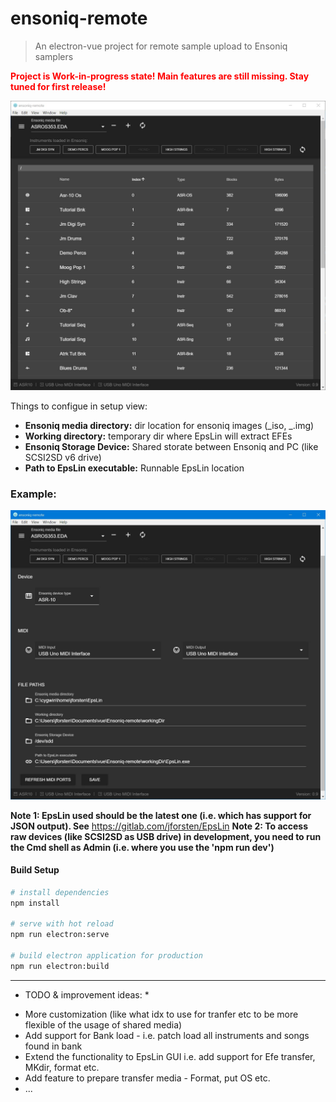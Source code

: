 # ensoniq-remote

> An electron-vue project for remote sample upload to Ensoniq samplers

**<span style="color:red">Project is Work-in-progress state! Main features are still missing. Stay tuned for first release!</span>**

![alt text](documentation/browser_view.JPG)

Things to configue in setup view:

- **Ensoniq media directory:** dir location for ensoniq images (_iso, _.img)
- **Working directory:** temporary dir where EpsLin will extract EFEs
- **Ensoniq Storage Device:** Shared storate between Ensoniq and PC (like SCSI2SD v6 drive)
- **Path to EpsLin executable:** Runnable EpsLin location

### Example:

![alt text](documentation/settings_view.JPG)

**Note 1: EpsLin used should be the latest one (i.e. which has support for JSON output). See** https://gitlab.com/jforsten/EpsLin
**Note 2: To access raw devices (like SCSI2SD as USB drive) in development, you need to run the Cmd shell as Admin (i.e. where you use the 'npm run dev')**

#### Build Setup

```bash
# install dependencies
npm install

# serve with hot reload
npm run electron:serve

# build electron application for production
npm run electron:build

```

---

- TODO & improvement ideas: \*

* More customization (like what idx to use for tranfer etc to be more flexible of the usage of shared media)
* Add support for Bank load - i.e. patch load all instruments and songs found in bank
* Extend the functionality to EpsLin GUI i.e. add support for Efe transfer, MKdir, format etc.
* Add feature to prepare transfer media - Format, put OS etc.
* ...

